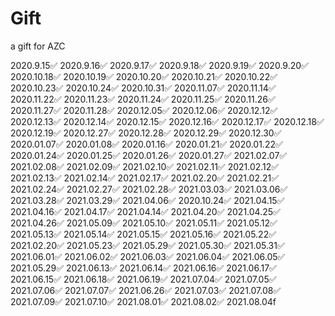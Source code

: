 # Gift
a gift for AZC

2020.9.15✅
2020.9.16✅
2020.9.17✅
2020.9.18✅
2020.9.19✅
2020.9.20✅
2020.10.18✅
2020.10.19✅
2020.10.20✅
2020.10.21✅
2020.10.22✅
2020.10.23✅
2020.10.24✅
2020.10.31✅
2020.11.07✅
2020.11.14✅
2020.11.22✅
2020.11.23✅
2020.11.24✅
2020.11.25✅
2020.11.26✅
2020.11.27✅
2020.11.28✅
2020.12.05✅
2020.12.06✅
2020.12.12✅
2020.12.13✅
2020.12.14✅
2020.12.15✅
2020.12.16✅
2020.12.17✅
2020.12.18✅
2020.12.19✅
2020.12.27✅
2020.12.28✅
2020.12.29✅
2020.12.30✅
2020.01.07✅
2020.01.08✅
2020.01.16✅
2020.01.21✅
2020.01.22✅
2020.01.24✅
2020.01.25✅
2020.01.26✅
2020.01.27✅
2021.02.07✅
2021.02.08✅
2021.02.09✅
2021.02.10✅
2021.02.11✅
2021.02.12✅
2021.02.13✅
2021.02.14✅
2021.02.17✅
2021.02.20✅
2021.02.21✅
2021.02.24✅
2021.02.27✅
2021.02.28✅
2021.03.03✅
2021.03.06✅
2021.03.28✅
2021.03.29✅
2021.04.06✅
2020.10.24✅
2021.04.15✅
2021.04.16✅
2021.04.17✅
2021.04.14✅
2021.04.20✅
2021.04.25✅
2021.04.26✅
2021.05.09✅
2021.05.10✅
2021.05.11✅
2021.05.12✅
2021.05.13✅
2021.05.14✅
2021.05.15✅
2021.05.16✅
2021.05.22✅
2021.02.20✅
2021.05.23✅
2021.05.29✅
2021.05.30✅
2021.05.31✅
2021.06.01✅
2021.06.02✅
2021.06.03✅
2021.06.04✅
2021.06.05✅
2021.05.29✅
2021.06.13✅
2021.06.14✅
2021.06.16✅
2021.06.17✅
2021.06.15✅
2021.06.18✅
2021.06.19✅
2021.07.04✅
2021.07.05✅
2021.07.06✅
2021.07.07✅
2021.06.26✅
2021.07.03✅
2021.07.08✅
2021.07.09✅
2021.07.10✅
2021.08.01✅
2021.08.02✅
2021.08.04f
